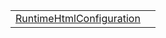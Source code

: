 |                                                                                             |     |
| ------------------------------------------------------------------------------------------- | --- |
| [RuntimeHtmlConfiguration](/runtime-html/literal/configuration/runtimehtmlconfiguration.md) |     |